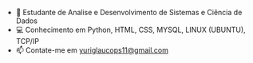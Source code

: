 - 🎒 Estudante de Analise e Desenvolvimento de Sistemas e Ciência de Dados
- 💻 Conhecimento em Python, HTML, CSS, MYSQL, LINUX (UBUNTU), TCP/IP
- 📫 Contate-me em yuriglaucops11@gmail.com
